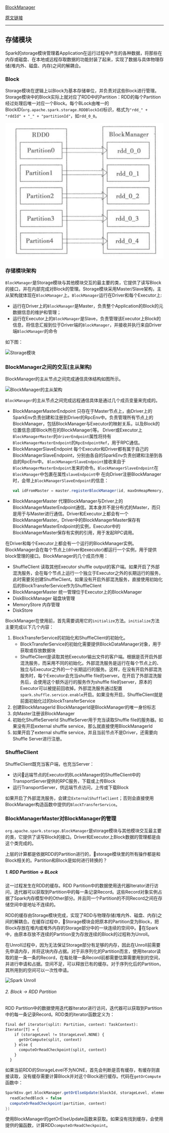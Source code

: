 
[BlockManager](http://shiyanjun.cn/archives/1641.html)

[原文链接](https://www.jianshu.com/p/58288b862030)

---

## 存储模块
Spark的storage模块管理着Application在运行过程中产生的各种数据，将那些在内存或磁盘、在本地或远程存取数据的功能封装了起来，实现了数据与具体物理存储(堆内外、磁盘、内存)之间的解耦合。

### Block
Storage模块在逻辑上以Block为基本存储单位，并负责对这些Block进行管理。Storage模块中的Block实际上就对应了RDD中的Partition：RDD的每个Partition经过处理后唯一对应一个Block。每个BLock由唯一的BlockID(`org.apache.spark.storage.RDDBlockId`)标识，格式为`"rdd_" + "rddId" + "_" + "partitionId"`，如`rdd_0_0`。

![RDD的Partition与Block的逻辑关系](../images/2018/12/rdd的partition与block的逻辑关系.png)

### 存储模块架构
`BlockManager`是Storage模块与其他模块交互的最主要的类，它提供了读写Block的接口，并在内部完成对Block的管理。Storage模块采用Master/Slave架构，主从架构就体现在`BlockManager`上。`BlockManager`运行在Driver和每个Executor上:
- 运行在Driver上的`BlockManager`是Master，负责整个Application的Block的元数据信息的维护和管理；
- 运行在Executor上的`BlockManager`是Slave，负责管理该Executor上Block的信息，将信息汇报到位于Driver端的`BlockManager`，并接收并执行来自Driver端`BlockManager`的命令

如下图：

![Storage模块](https://upload-images.jianshu.io/upload_images/35301-d83f9c38f26f5752.png?imageMogr2/auto-orient/strip%7CimageView2/2/w/1000/format/webp)

### BlockManager之间的交互(主从架构)
BlockManager的主从节点之间完成通信具体结构如图所示。

![BlockManager的主从架构](/images/2019/06/blockmanager的主从架构.png)

`BlockManager`的主从节点之间完成远程通信具体是通过几个成员变量来完成的。

- BlockManagerMasterEndpoint
  只存在于Master节点上，由Driver上的SparkEnv负责创建和注册到Driver的RpcEnv中。负责管理所有节点上的BlockManager，包括BlockManager与Executor的映射关系，以及Block的位置信息(即Block所在的BlockManager)等。
  Driver或Executor上`BlockManagerMaster`的`driverEndpoint`属性将持有`BlockManagerMasterEndpoint`的`RpcEndpointRef`，用于RPC通信。
- BlockManagerSlaveEndpoint
  每个Executor和Driver都有属于自己的BlockManagerSlaveEndpoint，分别由各自的SparkEnv负责创建和注册到各自的RpcEnv中。
  `BlockManagerSlaveEndpoint`接收来自于`BlockManagerMasterEndpoint`发来的命令。`BlockManagerSlaveEndpoint`在`BlockManager`中包裹在属性`slaveEndpoint`中
  在向Driver注册BlockManager时，会带上`BlockManagerSlaveEndpoint`的信息：
  ```Scala
  val idFromMaster = master.registerBlockManager(id, maxOnHeapMemory, maxOffHeapMemory, slaveEndpoint)
  ```
- BlockManagerMaster
  代理BlockManager与Driver上的BlockManagerMasterEndpoint通信。其本身并不是分布式的Master，而只是用于与Master进行通信。Driver和Executor上都会有一个BlockManagerMaster。Driver中的BlockManagerMaster保存有BlockManagerMasterEndpoint的实例，Executor中的BlockManagerMaster保存有实例的引用，用于发起RPC调用。

在Driver和每个Executor上都会有一个运行的BlockManager实例。
BlockManager会在每个节点上(driver和executor)都运行一个实例，用于提供block管理的接口。BlockManager的几个成员作用：

- ShuffleClient
  读取其他Executor shuffle output的客户端。如果开启了外部混洗服务，会在每个节点上运行一个独立于Executor之外的长期运行的服务，此时需要另创建ShuffleClient。如果没有开启外部混洗服务，直接使用初始化后的BlockTransferService作为ShuffleClient
- BlockManagerMaster
  统一管理位于Executor上的BlockManager
- DiskBlockManager
  磁盘块管理
- MemoryStore
  内存管理
- DiskStore

BlockManager在使用前，首先需要调用它的`initialize`方法。`initialize`方法主要完成以下几个内容：
1. BlockTransferService的初始化和ShuffleClient的初始化。
    - BlockTransferService的初始化需要提供BlockDataManager对象，用于获取或存放数据块
    - ShuffleClient是读取其他Executor输出文件的客户端。根据是否开启外部混洗服务，而采用不同的初始化。外部混洗服务是运行在每个节点上的、独立与Executor之外的一个长期运行的服务。这样，在没有开启外部混洗服务时，每个Executor会充当shuffle file的server。在开启了外部混洗服务后，会使用这个额外运行的服务作为shuffle file的server，原本的Executor可以被提前回收掉。外部混洗服务通过配置`spark.shuffle.service.enable`开启。如果没有开启，ShuffleClient就是前面初始化过的blockTransferService
2. 创建BlockManagerId
    BlockManagerId是BlockManager的唯一身份标志
3. 向Master注册该BlockManager
4. 初始化ShuffleServerId
  ShuffleServer用于充当读取Shuffle file的服务器。如果没有开启external shuffle service，那么就直接使用BlockManagerId
5. 如果开启了external shuffle service，并且当前节点不是Driver，还需要向Shuffle Server进行注册。


### ShuffleClient
ShuffleClient既充当客户端，也充当Server：
- 访问远端节点的Executor的BLockManager的ShuffleClient中的TransportServer提供的RPC服务，下载或上传Block
- 运行TransportServer，供远端节点访问，上传或下载Block

如果开启了外部混洗服务，会建立`ExternalShuffleClient`；否则会直接使用BlockManager构造函数中提供的`BlockTransferService`。




### BlockManagerMaster对BlockManager的管理



`org.apache.spark.storage.BlockManager`是storage模块与其他模块交互最主要的类，它提供了读写Block的接口。Driver和Executor上Block数据的管理都是由这个类完成的。

上层的计算都是依据RDD的Partition进行的，storage模块里的所有操作都是和Block相关的。Partition和Block是如何进行转换的？

##### 1. RDD Partition -> BLock
这一过程发生在RDD的缓存。RDD Partition中的数据使用迭代器Iterator进行访问，迭代器可以获取到Partition中的每一条记录Record。这些Record对象实例占据了Spark内存模型中的Other部分。并且同一个Partition的不同Record之间在存储空间中是地址不连续的。

RDD的缓存由Storage模块完成，实现了RDD与物理存储(堆内外、磁盘、内存)之间的解耦合。在缓存过程中，Storage模块会把原本的Partition变为Block，把Block存放在堆内或堆外内存的Storage部分中的一块连续的空间中。在Spark中，由原本存放不连续的Partition变为存放连续的Block的过程称为Unroll。

在Unroll过程中，因为无法保证Storage部分有足够的内存，因此在Unroll前需要先申请内存，并将这块内存占据。对于非序列化的Partition而言，使用Iterator读取的是一条一条的Record，在每处理一条Record前都需要估算需要用到的空间，并进行申请和占据。空间不足，可以释放已有的缓存。对于序列化后的Partition，其所用到的空间可以一次性申请。

![Spark Unroll](https://upload-images.jianshu.io/upload_images/35301-63923cd1946dd929.png?imageMogr2/auto-orient/strip%7CimageView2/2/w/1000/format/webp)


###### 2. Block -> RDD Partition
RDD Partition中的数据使用迭代器Iterator进行访问，迭代器可以获取到Partition中的每一条记录Record。RDD类的iterator函数定义为：
```
final def iterator(split: Partition, context: TaskContext): Iterator[T] = {
    if (storageLevel != StorageLevel.NONE) {
      getOrCompute(split, context)
    } else {
      computeOrReadCheckpoint(split, context)
    }
  }
```
如果当前RDD的StorageLevel不为NONE，首先会判断是否有缓存，有缓存则直接读取，没有缓存需要计算Block并对这个Block进行缓存。代码在`getOrCompute`函数中：
```Scala
SparkEnv.get.blockManager.getOrElseUpdate(blockId, storageLevel, elementClassTag, () => {
  readCachedBlock = false
  computeOrReadCheckpoint(partition, context)
})
```
使用BlockManager的getOrElseUpdate函数来获取。如果没有找到缓存，会使用提供的偏函数，计算RDD`computeOrReadCheckpoint`。
